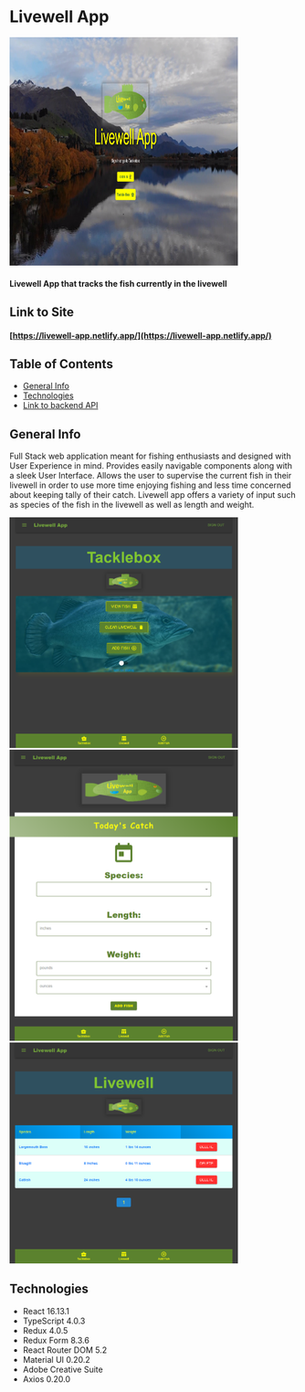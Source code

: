 # Livewell App

<img src="https://github.com/michael-williamson/livewell_app_ts/blob/main/demoPics/livewell-frontpage.png" width="400" height="400">

#### Livewell App that tracks the fish currently in the livewell

## Link to Site

#### [https://livewell-app.netlify.app/](https://livewell-app.netlify.app/)

## Table of Contents

- [General Info](#general-info)
- [Technologies](#technologies)
- [Link to backend API](https://github.com/michael-williamson/livewell-app-api)

## General Info

Full Stack web application meant for fishing enthusiasts and designed with User Experience in mind. Provides easily navigable components along with a sleek User Interface.
Allows the user to supervise the current fish in their livewell in order to use more time enjoying fishing and less time concerned about keeping tally of their catch. Livewell
app offers a variety of input such as species of the fish in the livewell as well as length and weight.

<img src="https://github.com/michael-williamson/livewell_app_ts/blob/main/demoPics/livewell-dashboard.png" width="400">
<img src="https://github.com/michael-williamson/livewell_app_ts/blob/main/demoPics/livewell-form.png" width="400">
<img src="https://github.com/michael-williamson/livewell_app_ts/blob/main/demoPics/livewell-table.png" width="400">

## Technologies

- React 16.13.1
- TypeScript 4.0.3
- Redux 4.0.5
- Redux Form 8.3.6
- React Router DOM 5.2
- Material UI 0.20.2
- Adobe Creative Suite
- Axios 0.20.0
